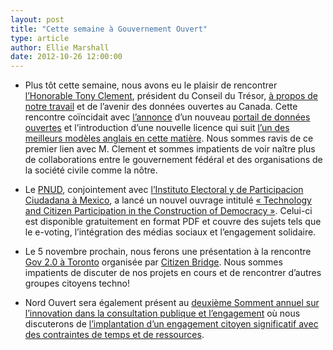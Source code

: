 ```yaml
---
layout: post
title: "Cette semaine à Gouvernement Ouvert"
type: article
author: Ellie Marshall
date: 2012-10-26 12:00:00
---
```


- Plus tôt cette semaine, nous avons eu le plaisir de rencontrer [l’Honorable Tony Clement](http://tonyclement.ca/), président du Conseil du Trésor, [à propos de notre travail](http://nordouvert.ca/projets/) et de l’avenir des données ouvertes au Canada. Cette rencontre coïncidait avec [l’annonce]( http://www.tbs-sct.gc.ca/media/nr-cp/2012/1024-fra.asp) d’un nouveau [portail de données ouvertes](http://www.data.gc.ca/default.asp?lang=Fr&n=F9B7A1E3-1) et l’introduction d’une nouvelle licence qui suit [l’un des meilleurs modèles anglais en cette matière](http://www.nationalarchives.gov.uk/doc/open-government-licence/). Nous sommes ravis de ce premier lien avec M. Clement et sommes impatients de voir naître plus de collaborations entre le gouvernement fédéral et des organisations de la société civile comme la nôtre.

- Le [PNUD](http://www.undp.org/content/undp/fr/home/), conjointement avec [l’Instituto Electoral y de Participacion Ciudadana à Mexico](http://iepcjalisco.org.mx/), a lancé un nouvel ouvrage intitulé [« Technology and Citizen Participation in the Construction of Democracy »](http://web.iepcjalisco.org.mx/sites/default/files/Libro_TECNOLOGIA_Ingles_version_electronica.pdf). Celui-ci est disponible gratuitement en format PDF et couvre des sujets tels que le e-voting, l’intégration des médias sociaux et l’engagement solidaire.

- Le 5 novembre prochain, nous ferons une présentation à la rencontre [Gov 2.0 à Toronto](http://www.meetup.com/gov20toronto/events/88371922) organisée par [Citizen Bridge](http://citizenbridge.org/). Nous sommes impatients de discuter de nos projets en cours et de rencontrer d’autres groupes citoyens techno!

- Nord Ouvert sera également présent au [deuxième Somment annuel sur l’innovation dans la consultation publique et l’engagement](http://www.publicconsultationcanada.com) où nous discuterons de [l’implantation d’un engagement citoyen significatif avec des contraintes de temps et de ressources](http://www.publicconsultationcanada.com/conference/detailed-agenda.html).